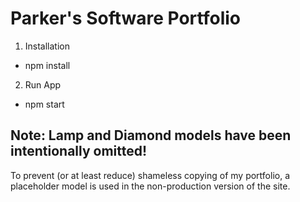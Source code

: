 # Parker's Software Portfolio

1. Installation
- npm install

2. Run App
- npm start

## Note: Lamp and Diamond models have been intentionally omitted!
To prevent (or at least reduce) shameless copying of my portfolio, a placeholder model is used in the non-production version of the site.